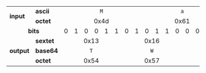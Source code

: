 <table style="vertical-align:center;">
  <tr>
    <td rowspan="2"><b>input</b></td>
    <td><b>ascii</b></td>
    <td colspan="8" style="text-align:center"><code>M</code></td>
    <td colspan="8" style="text-align:center"><code>a</code></td>
    <td colspan="8" style="text-align:center"><code>n</code></td>
  </tr>
  <tr>
    <td><b>octet</b></td>
    <td colspan="8" style="text-align:center">0x4d</td>
    <td colspan="8" style="text-align:center">0x61</td>
    <td colspan="8" style="text-align:center">0x6e</td>
  </tr>
  <tr>
    <td colspan="2" style="text-align:center"><b>bits</b></td>
    <td>0</td>
    <td>1</td>
    <td>0</td>
    <td>0</td>
    <td>1</td>
    <td>1</td>
    <td>0</td>
    <td>1</td>
    <td>0</td>
    <td>1</td>
    <td>1</td>
    <td>0</td>
    <td>0</td>
    <td>0</td>
    <td>0</td>
    <td>1</td>
    <td>0</td>
    <td>1</td>
    <td>1</td>
    <td>0</td>
    <td>1</td>
    <td>1</td>
    <td>1</td>
    <td>0</td>
  </tr>
  <tr>
    <td rowspan="3"><b>output</b></td>
    <td><b>sextet</td>
    <td colspan="6" style="text-align:center">0x13</td>
    <td colspan="6" style="text-align:center">0x16</td>
    <td colspan="6" style="text-align:center">0x05</td>
    <td colspan="6" style="text-align:center">0x2E</td>
  </tr>
  <tr>
    <td><b>base64</b></td>
    <td colspan="6" style="text-align:center"><code>T</code></td>
    <td colspan="6" style="text-align:center"><code>W</code></td>
    <td colspan="6" style="text-align:center"><code>F</code></td>
    <td colspan="6" style="text-align:center"><code>u</code></td>
  </tr>
  <tr>
    <td><b>octet</b></td>
    <td colspan="6" style="text-align:center">0x54</td>
    <td colspan="6" style="text-align:center">0x57</td>
    <td colspan="6" style="text-align:center">0x46</td>
    <td colspan="6" style="text-align:center">0x75</td>
  </tr>
</table>
